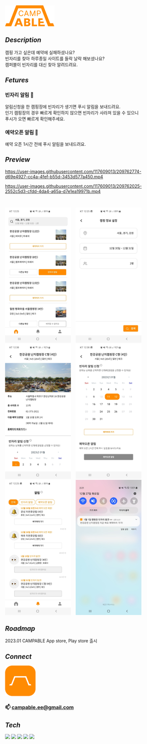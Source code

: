 ![logo](./public/img/logo_FF8B02.png)
## _Description_
캠핑 가고 싶은데 예약에 실패하셨나요?<br>
빈자리를 찾아 하루종일 사이트를 들락 날락 해보셨나요?<br>
캠퍼블이 빈자리를 대신 찾아 알려드려요.

## _Fetures_
### 빈자리 알림 👀
알림신청을 한 캠핑장에 빈자리가 생기면 푸시 알림을 보내드려요.<br>
인기 캠핑장의 경우 빠르게 확인하지 않으면 빈자리가 사라져 있을 수 있으니<br> 
푸시가 오면 빠르게 확인해주세요.

### 예약오픈 알림 🔔
예약 오픈 1시간 전에 푸시 알림을 보내드려요.

## _Preview_
https://user-images.githubusercontent.com/117609013/209762774-d69e4927-cc4a-4fef-b55d-3453d577a450.mp4

https://user-images.githubusercontent.com/117609013/209762025-2552c5d3-cfdd-4da4-a65a-d7e1ea19971b.mp4

<br>
<p align="left">
    <img src="./public/preview/capture_home01.jpg" width="216" height=444">
    &nbsp&nbsp
    <img src="./public/preview/capture_search01.jpg" width="216" height=444">
    &nbsp&nbsp
    <img src="./public/preview/capture_detail01.jpg" width="216" height=444">
    &nbsp&nbsp
    <img src="./public/preview/capture_detail02.jpg" width="216" height=444">
    &nbsp&nbsp
    <img src="./public/preview/capture_noti01.jpg" width="216" height=444">
    &nbsp&nbsp
    <img src="./public/preview/capture_vacancy01.jpg" width="216" height=444">
</p>
 
## _Roadmap_ 
2023.01 CAMPABLE App store, Play store 출시

## _Connect_
<p align="left">
    <a href="https://campable.ee/" target="_blank"><img src="./public/img/campable.png" width="100" height="100"></a>
</p>

### 📫 campable.ee@gmail.com


## _Tech_
<img src="https://img.shields.io/badge/Python-1E415E?style=flat-square&logo=Python&logoColor=white"/></a>
<img src="https://img.shields.io/badge/Django-0C4B33?style=flat-square&logo=Django&logoColor=white"/></a>
<img src="https://img.shields.io/badge/React-20232A?style=flat-square&logo=React&logoColor=61DAFB"/></a>
<img src="https://img.shields.io/badge/React Native-20232A?style=flat-square&logo=React&logoColor=61DAFB"/></a>
<img src="https://img.shields.io/badge/Expo-14191F?style=flat-square&logo=Expo&logoColor=BCC3CD"/></a>

